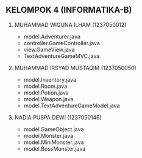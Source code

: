 ## KELOMPOK 4 (INFORMATIKA-B)

1. MUHAMMAD WIGUNA ILHAM (1237050012)

   - model.Adventurer.java
   - controller.GameController.java
   - view.GameView.java
   - TextAdventureGameMVC.java

2. MUHAMMAD IRSYAD MUSTAQIM (1237050050)

   - model.Inventory.java
   - model.Room.java
   - model.Potion.java
   - model.Weapon.java
   - model.TextAdventureGameModel.java

3. NADIA PUSPA DEWI (1237050146)

   - model.GameObject.java
   - model.Monster.java
   - model.MiniMonster.java
   - model.BossMonster.java
